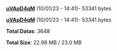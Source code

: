 [**uVApD4qM**](/data/uVApD4qM.txt) (10/01/23 - 14:41)- 53341 bytes

[**uVApD4qM**](/data/uVApD4qM.txt) (10/01/23 - 14:41)- 53341 bytes

**Total Datas**: 3648

**Total Size**: 22.98 MB / 23.0 MB